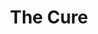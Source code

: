 ---
title: "The Cure"
summary: "The Cure are an English rock band formed in 1978 in Crawley, West Sussex. Throughout numerous lineup changes since the band's formation, guitarist, lead vocalist, and songwriter Robert Smith has remained the only constant member. The band's debut album, Three Imaginary Boys , along with several early singles, placed the band in the post-punk and new wave movements that had sprung up in the United Kingdom. Beginning with their second album, Seventeen Seconds , the band adopted a new, increasingly dark and tormented style, which, together with Smith's stage look, had a strong influence on the emerging genre of gothic rock as well as the subculture that eventually formed around the genre.
After the release of the band's fourth album, Pornography , Smith introduced a greater pop sensibility into the band's music, and they subsequently garnered worldwide mainstream success. Their singles compilation Standing on a Beach sold four million copies worldwide by 1989, and they reached their commercial peak with the albums Disintegration and Wish . The Cure have released 13 studio albums, two EPs, over 30 singles, and have sold over 30 million albums worldwide. Their most recent album, 4:13 Dream, was released in 2008.
The Cure were inducted into the Rock and Roll Hall of Fame in 2019."
slug: "the-cure"
image: "the-cure.jpg"
apple_music_artist_url: "None"
wikipedia_url: "https://en.wikipedia.org/wiki/The_Cure"
---